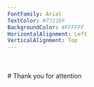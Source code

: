 ```yaml
---
FontFamily: Arial
TextColor: #77216F
BackgroundColor: #FFFFFF
HorizontalAlignment: Left
VerticalAlignment: Top
---
```

<br />
<br />
# Thank you for attention